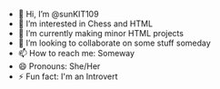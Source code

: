 - 👋 Hi, I’m @sunKIT109
- 👀 I’m interested in Chess and HTML
- 🌱 I’m currently making minor HTML projects
- 💞️ I’m looking to collaborate on some stuff someday
- 📫 How to reach me: Someway
- 😄 Pronouns: She/Her
- ⚡ Fun fact: I'm an Introvert

<!---
sunKIT109/sunKIT109 is a ✨ special ✨ repository because its `README.md` (this file) appears on your GitHub profile.
You can click the Preview link to take a look at your changes.
--->
